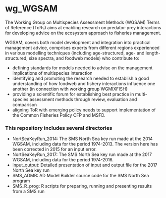 # wg_WGSAM

The Working Group on Multispecies Assessment Methods (WGSAM) Terms of Reference (ToRs) aims at enabling research on predator-prey interactions for developing advice on the ecosystem approach to fisheries management.

WGSAM, covers both model development and integration into practical management advice, comprises experts from different regions experienced in various modelling techniques (including age-structured, age- and length-structured, size spectra, and foodweb models) who contribute to:

* defining standards for models needed to advise on the management implications of multispecies interaction
* identifying and promoting the research needed to establish a good understanding of how foodweb and fishery interactions influence one another (in connection with working group WGMIXFISH)
* providing a scientific forum for establishing best practice in multi-species assessment methods through review, evaluation and comparison
* aligning ToR with emerging policy needs to support implementation of the Common Fisheries Policy CFP and MSFD.

### This repository includes several directories
* NortSeaKeyRun_2014: The SMS North Sea key run made at  the 2014 WGSAM, including data for the period 1974-2013. The version here has been corrected in 2015 for an input error.  
* NortSeaKeyRun_2017: The SMS North Sea key run made at the 2017 WGSAM, including data for the period 1974-2016. 
* input_output: Detailed presentation of input and output file for the 2017 North Sea key run
* SMS_ADMB: AD Model Builder source code for the SMS North Sea program
* SMS_R_prog: R scripts for preparing, running and presenting results from a SMS run
 

